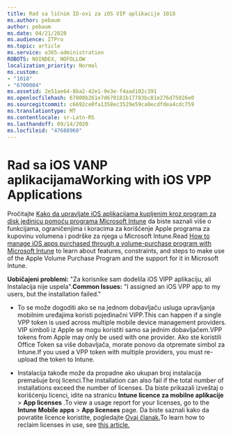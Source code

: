 ```yaml
---
title: Rad sa ličnim ID-ovi za iOS VIP aplikacije 1018
ms.author: pebaum
author: pebaum
ms.date: 04/21/2020
ms.audience: ITPro
ms.topic: article
ms.service: o365-administration
ROBOTS: NOINDEX, NOFOLLOW
localization_priority: Normal
ms.custom:
- "1018"
- "6700004"
ms.assetid: 2e51ae64-8ba2-42e1-9e3e-f4aad102c391
ms.openlocfilehash: 67800b261e7d670181b17783bc81e276d75026e0
ms.sourcegitcommit: c6692ce0fa1358ec3529e59ca0ecdfdea4cdc759
ms.translationtype: MT
ms.contentlocale: sr-Latn-RS
ms.lasthandoff: 09/14/2020
ms.locfileid: "47688960"
---
```

# <a name="working-with-ios-vpp-applications"></a><span data-ttu-id="76ddf-102">Rad sa iOS VANP aplikacijama</span><span class="sxs-lookup"><span data-stu-id="76ddf-102">Working with iOS VPP Applications</span></span>

<span data-ttu-id="76ddf-103">Pročitajte [Kako da upravljate iOS aplikacijama kupljenim kroz program za disk jedinicu pomoću programa Microsoft Intune](https://docs.microsoft.com/intune/vpp-apps-ios) da biste saznali više o funkcijama, ograničenjima i koracima za korišćenje Apple programa za kupovinu volumena i podrške za njega u Microsoft Intune.</span><span class="sxs-lookup"><span data-stu-id="76ddf-103">Read [How to manage iOS apps purchased through a volume-purchase program with Microsoft Intune](https://docs.microsoft.com/intune/vpp-apps-ios) to learn about features, constraints, and steps to make use of the Apple Volume Purchase Program and the support for it in Microsoft Intune.</span></span>
  
 <span data-ttu-id="76ddf-104">**Uobičajeni problemi:** "Za korisnike sam dodelila iOS VIPP aplikaciju, ali Instalacija nije uspela".</span><span class="sxs-lookup"><span data-stu-id="76ddf-104">**Common Issues:** "I assigned an iOS VPP app to my users, but the installation failed."</span></span>
  
- <span data-ttu-id="76ddf-105">To se može dogoditi ako se na jednom dobavljaču usluga upravljanja mobilnim uređajima koristi pojedinačni VIPP.</span><span class="sxs-lookup"><span data-stu-id="76ddf-105">This can happen if a single VPP token is used across multiple mobile device management providers.</span></span> <span data-ttu-id="76ddf-106">VIP simboli iz Apple se mogu koristiti samo sa jednim dobavljačem.</span><span class="sxs-lookup"><span data-stu-id="76ddf-106">VPP tokens from Apple may only be used with one provider.</span></span> <span data-ttu-id="76ddf-107">Ako ste koristili Office Token sa više dobavljača, morate ponovo da otpremate simbol za Intune.</span><span class="sxs-lookup"><span data-stu-id="76ddf-107">If you used a VPP token with multiple providers, you must re-upload the token to Intune.</span></span>

- <span data-ttu-id="76ddf-108">Instalacija takođe može da propadne ako ukupan broj instalacija premašuje broj licenci.</span><span class="sxs-lookup"><span data-stu-id="76ddf-108">The installation can also fail if the total number of installations exceed the number of licenses.</span></span> <span data-ttu-id="76ddf-109">Da biste prikazali izveštaj o korišćenju licenci, idite na stranicu **Intune licence za mobilne aplikacije** \> **App licenses** .</span><span class="sxs-lookup"><span data-stu-id="76ddf-109">To view a usage report for your licenses, go to the **Intune Mobile apps** \> **App licenses** page.</span></span> <span data-ttu-id="76ddf-110">Da biste saznali kako da povratite licence koristite, pogledajte [Ovaj članak.](https://docs.microsoft.com/intune/vpp-apps-ios#revoking-app-licenses-and-deleting-tokens)</span><span class="sxs-lookup"><span data-stu-id="76ddf-110">To learn how to reclaim licenses in use, see [this article.](https://docs.microsoft.com/intune/vpp-apps-ios#revoking-app-licenses-and-deleting-tokens)</span></span>
